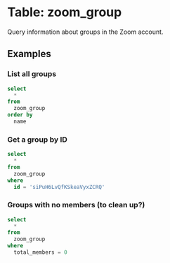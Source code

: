 # Table: zoom_group

Query information about groups in the Zoom account.

## Examples

### List all groups

```sql
select
  *
from
  zoom_group
order by
  name
```

### Get a group by ID

```sql
select
  *
from
  zoom_group
where
  id = 'siPuH6LvQfKSkeaVyxZCRQ'
```

### Groups with no members (to clean up?)

```sql
select
  *
from
  zoom_group
where
  total_members = 0
```
